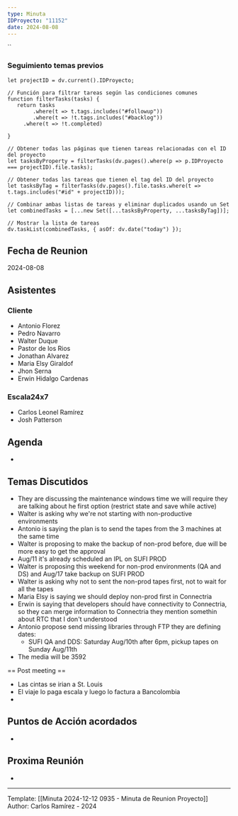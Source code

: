 ```yaml
---
type: Minuta
IDProyecto: "11152"
date: 2024-08-08
---
```


``

### Seguimiento temas previos

```dataviewjs
let projectID = dv.current().IDProyecto;

// Función para filtrar tareas según las condiciones comunes
function filterTasks(tasks) {
   return tasks
        .where(t => t.tags.includes("#followup"))
        .where(t => !t.tags.includes("#backlog"))
     .where(t => !t.completed)
        
}

// Obtener todas las páginas que tienen tareas relacionadas con el ID del proyecto
let tasksByProperty = filterTasks(dv.pages().where(p => p.IDProyecto === projectID).file.tasks);

// Obtener todas las tareas que tienen el tag del ID del proyecto
let tasksByTag = filterTasks(dv.pages().file.tasks.where(t => t.tags.includes("#id" + projectID)));

// Combinar ambas listas de tareas y eliminar duplicados usando un Set
let combinedTasks = [...new Set([...tasksByProperty, ...tasksByTag])];

// Mostrar la lista de tareas
dv.taskList(combinedTasks, { asOf: dv.date("today") });
 ```
## Fecha de Reunion
2024-08-08

## Asistentes

### Cliente
* Antonio Florez
* Pedro Navarro
* Walter Duque
* Pastor de los Rios
* Jonathan Alvarez
* Maria Elsy Giraldof
* Jhon Serna
* Erwin Hidalgo Cardenas
### Escala24x7
- Carlos Leonel Ramírez
-  Josh Patterson
## Agenda
* 
## Temas Discutidos
*  They are discussing the maintenance windows time we will require they are talking about he first option (restrict state and save while active)
* Walter is asking why we're not starting with non-productive environments
* Antonio is saying the plan is to send the tapes from the 3 machines at the same time
* Walter is proposing to make the backup of non-prod before, due will be more easy to get the approval
* Aug/11 it's already scheduled an IPL on SUFI PROD
* Walter is proposing this weekend for non-prod environments (QA and DS) and Aug/17 take backup on SUFI PROD
* Walter is asking why not to sent the non-prod tapes first,  not to wait for all the tapes
* Maria Elsy is saying we should  deploy non-prod first in Connectria
* Erwin is saying that developers should have connectivity to Connectria, so they can merge information to Connectria they mention somethin about RTC that I don't understood
* Antonio propose send missing libraries through FTP they are defining dates:
	* SUFI QA and DDS: Saturday Aug/10th after 6pm,  pickup tapes on Sunday Aug/11th
* The media will be 3592

== Post meeting ==
- Las cintas se irian a St. Louis
- El viaje lo paga escala y luego lo factura a Bancolombia
- 
## Puntos de Acción acordados
*  

## Proxima Reunión
*   

---
Template: [[Minuta 2024-12-12 0935 - Minuta de Reunion Proyecto]]
Author: Carlos Ramírez - 2024
